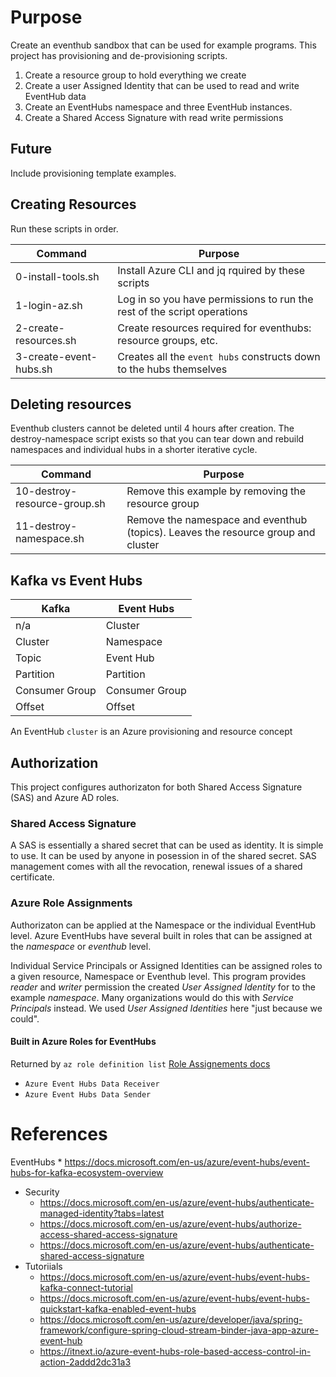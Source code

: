 # Purpose
Create an eventhub sandbox that can be used for example programs. This project has provisioning and de-provisioning scripts. 

1. Create a resource group to hold everything we create
1. Create a user Assigned Identity that can be used to read and write EventHub data
1. Create an EventHubs namespace and three EventHub instances.
1. Create a Shared Access Signature with read write permissions

## Future
Include provisioning template examples.

## Creating Resources
Run these scripts in order. 

| Command | Purpose |
| - | - |
| 0-install-tools.sh | Install Azure CLI and jq rquired by these scripts |
| 1-login-az.sh | Log in so you have permissions to run the rest of the script operations | 
| 2-create-resources.sh | Create resources required for eventhubs: resource groups, etc. |
| 3-create-event-hubs.sh | Creates all the `event hubs` constructs down to the hubs themselves |

## Deleting resources
Eventhub clusters cannot be deleted until 4 hours after creation. The destroy-namespace script exists so that you can tear down and rebuild namespaces and individual hubs in a shorter iterative cycle.

| Command | Purpose |
| - | - |
| 10-destroy-resource-group.sh | Remove this example by removing the resource group |
| 11-destroy-namespace.sh | Remove the namespace and eventhub (topics). Leaves the resource group and cluster |

## Kafka vs Event Hubs
| Kafka |	Event Hubs |
| - | - |
| n/a | Cluster |
| Cluster | Namespace |
| Topic	 | Event Hub |
| Partition |	Partition |
| Consumer Group |	Consumer Group |
| Offset |	Offset |

An EventHub `cluster` is an Azure provisioning and resource concept

## Authorization
This project configures authorizaton for both Shared Access Signature (SAS) and Azure AD roles.

### Shared Access Signature
A SAS is essentially a shared secret that can be used as identity.  It is simple to use.  It can be used by anyone in posession in of the shared secret.  SAS management comes with all the revocation, renewal issues of a shared certificate.

### Azure Role Assignments
Authorizaton can be applied at the Namespace or the individual EventHub level.  Azure EventHubs have several built in roles that can be assigned at the _namespace_ or _eventhub_ level.   

Individual Service Principals or Assigned Identities can be assigned roles to a given resource, Namespace or Eventhub level. This program provides _reader_ and _writer_ permission the created _User Assigned Identity_ for to the example _namespace_.  Many organizations would do this with _Service Principals_ instead. We used _User Assigned Identities_ here "just because we could".

#### Built in Azure Roles for EventHubs
Returned by `az role definition list` [Role Assignements docs](https://docs.microsoft.com/en-us/azure/role-based-access-control/role-assignments-cli)
* `Azure Event Hubs Data Receiver`
* `Azure Event Hubs Data Sender`

# References
EventHubs 
    * https://docs.microsoft.com/en-us/azure/event-hubs/event-hubs-for-kafka-ecosystem-overview
* Security
    * https://docs.microsoft.com/en-us/azure/event-hubs/authenticate-managed-identity?tabs=latest
    * https://docs.microsoft.com/en-us/azure/event-hubs/authorize-access-shared-access-signature
    * https://docs.microsoft.com/en-us/azure/event-hubs/authenticate-shared-access-signature
* Tutoriials
    * https://docs.microsoft.com/en-us/azure/event-hubs/event-hubs-kafka-connect-tutorial
    * https://docs.microsoft.com/en-us/azure/event-hubs/event-hubs-quickstart-kafka-enabled-event-hubs
    * https://docs.microsoft.com/en-us/azure/developer/java/spring-framework/configure-spring-cloud-stream-binder-java-app-azure-event-hub
    * https://itnext.io/azure-event-hubs-role-based-access-control-in-action-2addd2dc31a3
